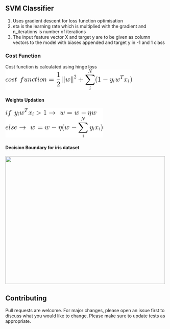 
## SVM Classifier

1. Uses gradient descent for loss function optimisation
2. eta is the learning rate which is multiplied with the gradient and n_iterations is number of iterations 
3. The input feature vector X and target y are to be given as column vectors to the model with biases appended and target y in -1 and 1 class

### Cost Function

Cost function is calculated using hinge loss
![](Images/cost_function.gif)

#### Weights Updation

![](Images/gradient.png)

#### Decision Boundary for iris dataset

<img src="images/decision_boundary.png" width="500" height="400"/>

## Contributing

Pull requests are welcome. For major changes, please open an issue first to discuss what you would like to change.
Please make sure to update tests as appropriate.
